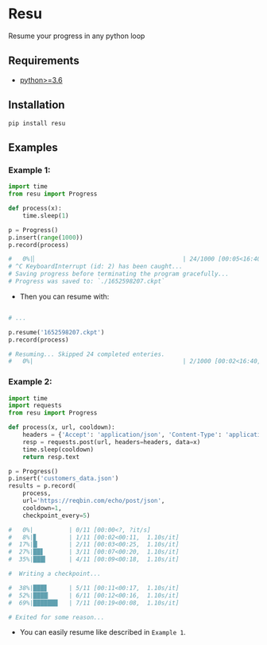 # Resu

Resume your progress in any python loop


## Requirements
- [python>=3.6](https://www.python.org/downloads/)

## Installation

```shell
pip install resu
```

## Examples


### Example 1:

```py
import time
from resu import Progress

def process(x):
	time.sleep(1)

p = Progress()
p.insert(range(1000))
p.record(process)

#   0%|▏                                         | 24/1000 [00:05<16:40,  1.01s/it]
# ^C KeyboardInterrupt (id: 2) has been caught...
# Saving progress before terminating the program gracefully...
# Progress was saved to: `./1652598207.ckpt`
```

- Then you can resume with:

```py

# ...

p.resume('1652598207.ckpt')
p.record(process)

# Resuming... Skipped 24 completed enteries.
#   0%|                                          | 2/1000 [00:02<16:40,  1.00s/it]
```

### Example 2:

```py
import time
import requests
from resu import Progress

def process(x, url, cooldown):
	headers = {'Accept': 'application/json', 'Content-Type': 'application/json'}
	resp = requests.post(url, headers=headers, data=x)
	time.sleep(cooldown)
	return resp.text

p = Progress()
p.insert('customers_data.json')
results = p.record(
	process,
	url='https://reqbin.com/echo/post/json',
	cooldown=1,
	checkpoint_every=5)

#   0%|          | 0/11 [00:00<?, ?it/s]
#   8%|▊         | 1/11 [00:02<00:11,  1.10s/it]
#  17%|█▏        | 2/11 [00:03<00:25,  1.10s/it]
#  27%|██▋       | 3/11 [00:07<00:20,  1.10s/it]
#  35%|███▍      | 4/11 [00:09<00:18,  1.10s/it]

#  Writing a checkpoint...

#  38%|███▊      | 5/11 [00:11<00:17,  1.10s/it]
#  52%|████▏     | 6/11 [00:12<00:16,  1.10s/it]
#  69%|██████▉   | 7/11 [00:19<00:08,  1.10s/it]

# Exited for some reason...
```

- You can easily resume like described in `Example 1`.

